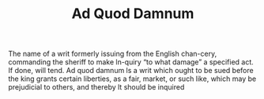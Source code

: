 ---
title: Ad Quod Damnum
permalink: "/definitions/ad-quod-damnum.html"
body: The name of a writ formerly issuing from the English chan-cery, commanding the
  sheriff to make ln-quiry “to what damage” a specified act. If done, will tend. Ad
  quod damnum ls a writ which ought to be sued before the king grants certain liberties,
  as a fair, market, or such like, which may be prejudicial to others, and thereby
  lt should be inquired
published_at: '2018-07-07'
layout: post
---